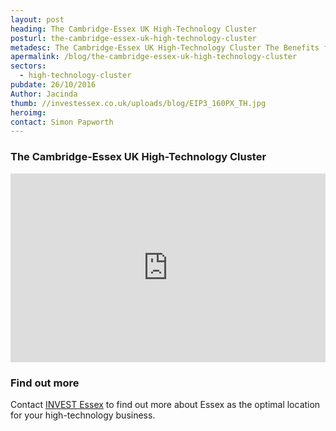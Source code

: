 ```yaml
---
layout: post
heading: The Cambridge-Essex UK High-Technology Cluster
posturl: the-cambridge-essex-uk-high-technology-cluster
metadesc: The Cambridge-Essex UK High-Technology Cluster The Benefits for High-Technology Businesses
apermalink: /blog/the-cambridge-essex-uk-high-technology-cluster
sectors:
  - high-technology-cluster 
pubdate: 26/10/2016
Author: Jacinda
thumb: //investessex.co.uk/uploads/blog/EIP3_160PX_TH.jpg
heroimg: 
contact: Simon Papworth
---
```

<div><h3 style='text-align: left;'>The Cambridge-Essex UK High-Technology Cluster</h3></div><div style='height: 0; overflow: hidden; padding-bottom: 60%; position: relative;'><iframe allowfullscreen='true' frameborder='0' height='500' mozallowfullscreen='true' src='https://docs.google.com/presentation/d/1AID6C9xqyjd-cN7PbWYP05tUtCg9CAAolX1tAhDF4Kw/embed?start=true&amp;loop=true&amp;delayms=13000' style='height: 100%; left: 0; padding-left: 0%; position: absolute; top: 0; width: 100%;' webkitallowfullscreen='true' width='850'></iframe></div><h3>Find out more</h3><p>Contact <a href='../index.html' target='_blank'>INVEST Essex</a> to find out more about Essex as the optimal location for your high-technology business.</p>